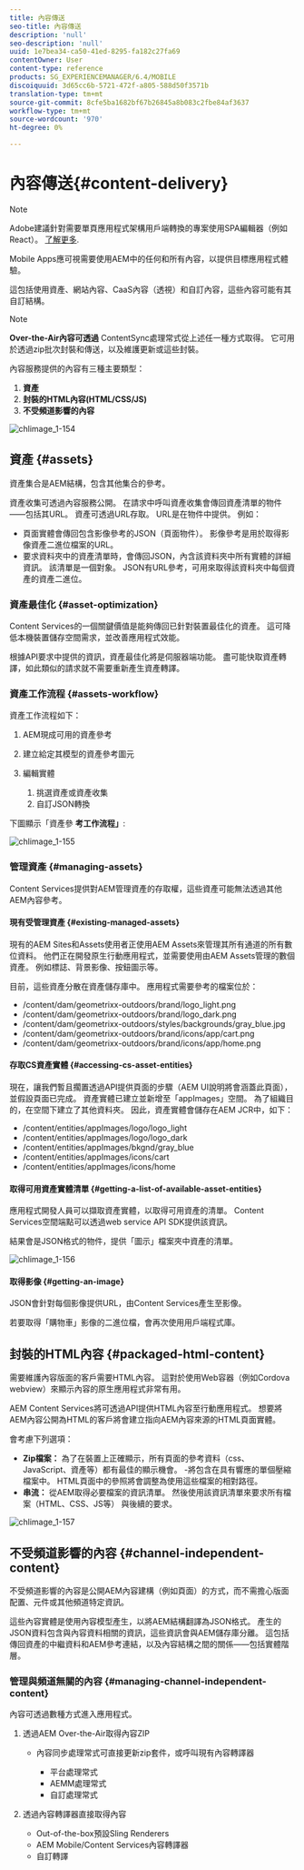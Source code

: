 ```yaml
---
title: 內容傳送
seo-title: 內容傳送
description: 'null'
seo-description: 'null'
uuid: 1e7bea34-ca50-41ed-8295-fa182c27fa69
contentOwner: User
content-type: reference
products: SG_EXPERIENCEMANAGER/6.4/MOBILE
discoiquuid: 3d65cc6b-5721-472f-a805-588d50f3571b
translation-type: tm+mt
source-git-commit: 8cfe5ba1682bf67b26845a8b083c2fbe84af3637
workflow-type: tm+mt
source-wordcount: '970'
ht-degree: 0%

---
```



# 內容傳送{#content-delivery}

>[!NOTE]
>
>Adobe建議針對需要單頁應用程式架構用戶端轉換的專案使用SPA編輯器（例如React）。 [了解更多](/help/sites-developing/spa-overview.md).

Mobile Apps應可視需要使用AEM中的任何和所有內容，以提供目標應用程式體驗。

這包括使用資產、網站內容、CaaS內容（透視）和自訂內容，這些內容可能有其自訂結構。

>[!NOTE]
>
>**Over-the-Air內容可透過** ContentSync處理常式從上述任一種方式取得。 它可用於透過zip批次封裝和傳送，以及維護更新或這些封裝。

內容服務提供的內容有三種主要類型：

1. **資產**
1. **封裝的HTML內容(HTML/CSS/JS)**
1. **不受頻道影響的內容**

![chlimage_1-154](assets/chlimage_1-154.png)

## 資產 {#assets}

資產集合是AEM結構，包含其他集合的參考。

資產收集可透過內容服務公開。 在請求中呼叫資產收集會傳回資產清單的物件——包括其URL。 資產可透過URL存取。 URL是在物件中提供。 例如：

* 頁面實體會傳回包含影像參考的JSON（頁面物件）。 影像參考是用於取得影像資產二進位檔案的URL。
* 要求資料夾中的資產清單時，會傳回JSON，內含該資料夾中所有實體的詳細資訊。 該清單是一個對象。 JSON有URL參考，可用來取得該資料夾中每個資產的資產二進位。

### 資產最佳化 {#asset-optimization}

Content Services的一個關鍵價值是能夠傳回已針對裝置最佳化的資產。 這可降低本機裝置儲存空間需求，並改善應用程式效能。

根據API要求中提供的資訊，資產最佳化將是伺服器端功能。 盡可能快取資產轉譯，如此類似的請求就不需要重新產生資產轉譯。

### 資產工作流程 {#assets-workflow}

資產工作流程如下：

1. AEM現成可用的資產參考
1. 建立給定其模型的資產參考圖元
1. 編輯實體

   1. 挑選資產或資產收集
   1. 自訂JSON轉換

下圖顯示「資產參 **考工作流程」**:

![chlimage_1-155](assets/chlimage_1-155.png)

### 管理資產 {#managing-assets}

Content Services提供對AEM管理資產的存取權，這些資產可能無法透過其他AEM內容參考。

#### 現有受管理資產 {#existing-managed-assets}

現有的AEM Sites和Assets使用者正使用AEM Assets來管理其所有通道的所有數位資料。 他們正在開發原生行動應用程式，並需要使用由AEM Assets管理的數個資產。 例如標誌、背景影像、按鈕圖示等。

目前，這些資產分散在資產儲存庫中。 應用程式需要參考的檔案位於：

* /content/dam/geometrixx-outdoors/brand/logo_light.png
* /content/dam/geometrixx-outdoors/brand/logo_dark.png
* /content/dam/geometrixx-outdoors/styles/backgrounds/gray_blue.jpg
* /content/dam/geometrixx-outdoors/brand/icons/app/cart.png
* /content/dam/geometrixx-outdoors/brand/icons/app/home.png

#### 存取CS資產實體 {#accessing-cs-asset-entities}

現在，讓我們暫且擱置透過API提供頁面的步驟（AEM UI說明將會涵蓋此頁面），並假設頁面已完成。 資產實體已建立並新增至「appImages」空間。 為了組織目的，在空間下建立了其他資料夾。 因此，資產實體會儲存在AEM JCR中，如下：

* /content/entities/appImages/logo/logo_light
* /content/entities/appImages/logo/logo_dark
* /content/entities/appImages/bkgnd/gray_blue
* /content/entities/appImages/icons/cart
* /content/entities/appImages/icons/home

#### 取得可用資產實體清單 {#getting-a-list-of-available-asset-entities}

應用程式開發人員可以擷取資產實體，以取得可用資產的清單。 Content Services空間端點可以透過web service API SDK提供該資訊。

結果會是JSON格式的物件，提供「圖示」檔案夾中資產的清單。

![chlimage_1-156](assets/chlimage_1-156.png)

#### 取得影像 {#getting-an-image}

JSON會針對每個影像提供URL，由Content Services產生至影像。

若要取得「購物車」影像的二進位檔，會再次使用用戶端程式庫。

## 封裝的HTML內容 {#packaged-html-content}

需要維護內容版面的客戶需要HTML內容。 這對於使用Web容器（例如Cordova webview）來顯示內容的原生應用程式非常有用。

AEM Content Services將可透過API提供HTML內容至行動應用程式。 想要將AEM內容公開為HTML的客戶將會建立指向AEM內容來源的HTML頁面實體。

會考慮下列選項：

* **Zip檔案：** 為了在裝置上正確顯示，所有頁面的參考資料（css、JavaScript、資產等）都有最佳的顯示機會。 -將包含在具有響應的單個壓縮檔案中。 HTML頁面中的參照將會調整為使用這些檔案的相對路徑。
* **串流：** 從AEM取得必要檔案的資訊清單。 然後使用該資訊清單來要求所有檔案（HTML、CSS、JS等） 與後續的要求。

![chlimage_1-157](assets/chlimage_1-157.png)

## 不受頻道影響的內容 {#channel-independent-content}

不受頻道影響的內容是公開AEM內容建構（例如頁面）的方式，而不需擔心版面配置、元件或其他頻道特定資訊。

這些內容實體是使用內容模型產生，以將AEM結構翻譯為JSON格式。 產生的JSON資料包含與內容資料相關的資訊，這些資訊會與AEM儲存庫分離。 這包括傳回資產的中繼資料和AEM參考連結，以及內容結構之間的關係——包括實體階層。

### 管理與頻道無關的內容 {#managing-channel-independent-content}

內容可透過數種方式進入應用程式。

1. 透過AEM Over-the-Air取得內容ZIP

   * 內容同步處理常式可直接更新zip套件，或呼叫現有內容轉譯器

      * 平台處理常式
      * AEMM處理常式
      * 自訂處理常式

1. 透過內容轉譯器直接取得內容

   * Out-of-the-box預設Sling Renderers
   * AEM Mobile/Content Services內容轉譯器
   * 自訂轉譯

